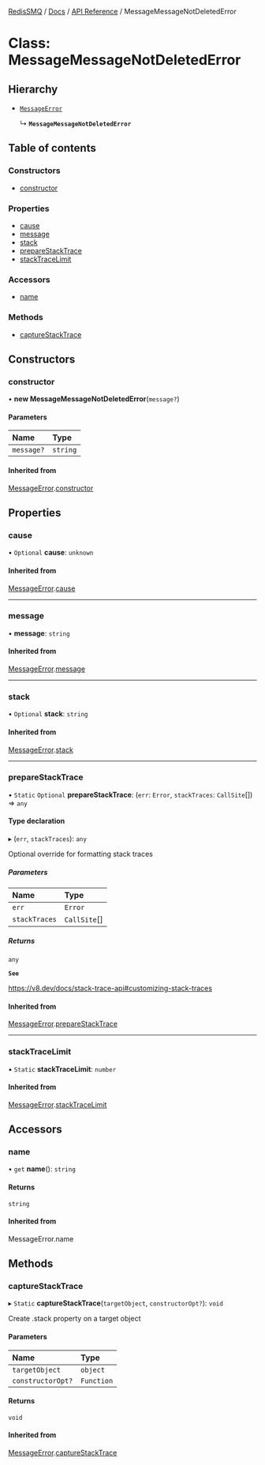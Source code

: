 [RedisSMQ](../../../README.md) / [Docs](../../README.md) / [API Reference](../README.md) / MessageMessageNotDeletedError

# Class: MessageMessageNotDeletedError

## Hierarchy

- [`MessageError`](MessageError.md)

  ↳ **`MessageMessageNotDeletedError`**

## Table of contents

### Constructors

- [constructor](MessageMessageNotDeletedError.md#constructor)

### Properties

- [cause](MessageMessageNotDeletedError.md#cause)
- [message](MessageMessageNotDeletedError.md#message)
- [stack](MessageMessageNotDeletedError.md#stack)
- [prepareStackTrace](MessageMessageNotDeletedError.md#preparestacktrace)
- [stackTraceLimit](MessageMessageNotDeletedError.md#stacktracelimit)

### Accessors

- [name](MessageMessageNotDeletedError.md#name)

### Methods

- [captureStackTrace](MessageMessageNotDeletedError.md#capturestacktrace)

## Constructors

### constructor

• **new MessageMessageNotDeletedError**(`message?`)

#### Parameters

| Name | Type |
| :------ | :------ |
| `message?` | `string` |

#### Inherited from

[MessageError](MessageError.md).[constructor](MessageError.md#constructor)

## Properties

### cause

• `Optional` **cause**: `unknown`

#### Inherited from

[MessageError](MessageError.md).[cause](MessageError.md#cause)

___

### message

• **message**: `string`

#### Inherited from

[MessageError](MessageError.md).[message](MessageError.md#message)

___

### stack

• `Optional` **stack**: `string`

#### Inherited from

[MessageError](MessageError.md).[stack](MessageError.md#stack)

___

### prepareStackTrace

▪ `Static` `Optional` **prepareStackTrace**: (`err`: `Error`, `stackTraces`: `CallSite`[]) => `any`

#### Type declaration

▸ (`err`, `stackTraces`): `any`

Optional override for formatting stack traces

##### Parameters

| Name | Type |
| :------ | :------ |
| `err` | `Error` |
| `stackTraces` | `CallSite`[] |

##### Returns

`any`

**`See`**

https://v8.dev/docs/stack-trace-api#customizing-stack-traces

#### Inherited from

[MessageError](MessageError.md).[prepareStackTrace](MessageError.md#preparestacktrace)

___

### stackTraceLimit

▪ `Static` **stackTraceLimit**: `number`

#### Inherited from

[MessageError](MessageError.md).[stackTraceLimit](MessageError.md#stacktracelimit)

## Accessors

### name

• `get` **name**(): `string`

#### Returns

`string`

#### Inherited from

MessageError.name

## Methods

### captureStackTrace

▸ `Static` **captureStackTrace**(`targetObject`, `constructorOpt?`): `void`

Create .stack property on a target object

#### Parameters

| Name | Type |
| :------ | :------ |
| `targetObject` | `object` |
| `constructorOpt?` | `Function` |

#### Returns

`void`

#### Inherited from

[MessageError](MessageError.md).[captureStackTrace](MessageError.md#capturestacktrace)
